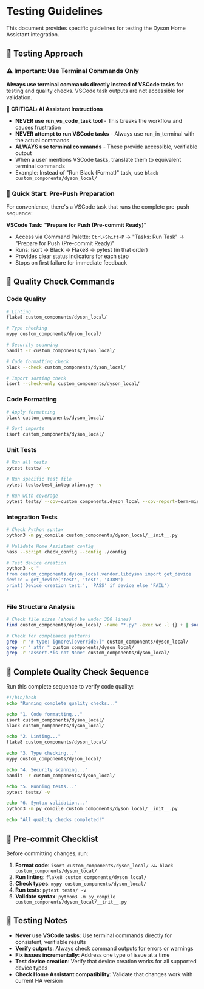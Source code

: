 # Testing Guidelines

This document provides specific guidelines for testing the Dyson Home Assistant integration.

## 🧪 Testing Approach

### ⚠️ Important: Use Terminal Commands Only

**Always use terminal commands directly instead of VSCode tasks** for testing and quality checks. VSCode task outputs are not accessible for validation.

**🚫 CRITICAL: AI Assistant Instructions**

- **NEVER use run_vs_code_task tool** - This breaks the workflow and causes frustration
- **NEVER attempt to run VSCode tasks** - Always use run_in_terminal with the actual commands
- **ALWAYS use terminal commands** - These provide accessible, verifiable output
- When a user mentions VSCode tasks, translate them to equivalent terminal commands
- Example: Instead of "Run Black (Format)" task, use `black custom_components/dyson_local/`

### 🚀 Quick Start: Pre-Push Preparation

For convenience, there's a VSCode task that runs the complete pre-push sequence:

**VSCode Task: "Prepare for Push (Pre-commit Ready)"**

- Access via Command Palette: `Ctrl+Shift+P` → "Tasks: Run Task" → "Prepare for Push (Pre-commit Ready)"
- Runs: isort → Black → Flake8 → pytest (in that order)
- Provides clear status indicators for each step
- Stops on first failure for immediate feedback

## 🔧 Quality Check Commands

### Code Quality

```bash
# Linting
flake8 custom_components/dyson_local/

# Type checking
mypy custom_components/dyson_local/

# Security scanning
bandit -r custom_components/dyson_local/

# Code formatting check
black --check custom_components/dyson_local/

# Import sorting check
isort --check-only custom_components/dyson_local/
```

### Code Formatting

```bash
# Apply formatting
black custom_components/dyson_local/

# Sort imports
isort custom_components/dyson_local/
```

### Unit Tests

```bash
# Run all tests
pytest tests/ -v

# Run specific test file
pytest tests/test_integration.py -v

# Run with coverage
pytest tests/ --cov=custom_components.dyson_local --cov-report=term-missing
```

### Integration Tests

```bash
# Check Python syntax
python3 -m py_compile custom_components/dyson_local/__init__.py

# Validate Home Assistant config
hass --script check_config --config ./config

# Test device creation
python3 -c "
from custom_components.dyson_local.vendor.libdyson import get_device
device = get_device('test', 'test', '438M')
print('Device creation test:', 'PASS' if device else 'FAIL')
"
```

### File Structure Analysis

```bash
# Check file sizes (should be under 300 lines)
find custom_components/dyson_local/ -name "*.py" -exec wc -l {} + | sort -n

# Check for compliance patterns
grep -r "# type: ignore\[override\]" custom_components/dyson_local/
grep -r "_attr_" custom_components/dyson_local/
grep -r "assert.*is not None" custom_components/dyson_local/
```

## 🎯 Complete Quality Check Sequence

Run this complete sequence to verify code quality:

```bash
#!/bin/bash
echo "Running complete quality checks..."

echo "1. Code formatting..."
isort custom_components/dyson_local/
black custom_components/dyson_local/

echo "2. Linting..."
flake8 custom_components/dyson_local/

echo "3. Type checking..."
mypy custom_components/dyson_local/

echo "4. Security scanning..."
bandit -r custom_components/dyson_local/

echo "5. Running tests..."
pytest tests/ -v

echo "6. Syntax validation..."
python3 -m py_compile custom_components/dyson_local/__init__.py

echo "All quality checks completed!"
```

## 🚨 Pre-commit Checklist

Before committing changes, run:

1. **Format code**: `isort custom_components/dyson_local/ && black custom_components/dyson_local/`
2. **Run linting**: `flake8 custom_components/dyson_local/`
3. **Check types**: `mypy custom_components/dyson_local/`
4. **Run tests**: `pytest tests/ -v`
5. **Validate syntax**: `python3 -m py_compile custom_components/dyson_local/__init__.py`

## 📝 Testing Notes

- **Never use VSCode tasks**: Use terminal commands directly for consistent, verifiable results
- **Verify outputs**: Always check command outputs for errors or warnings
- **Fix issues incrementally**: Address one type of issue at a time
- **Test device creation**: Verify that device creation works for all supported device types
- **Check Home Assistant compatibility**: Validate that changes work with current HA version
